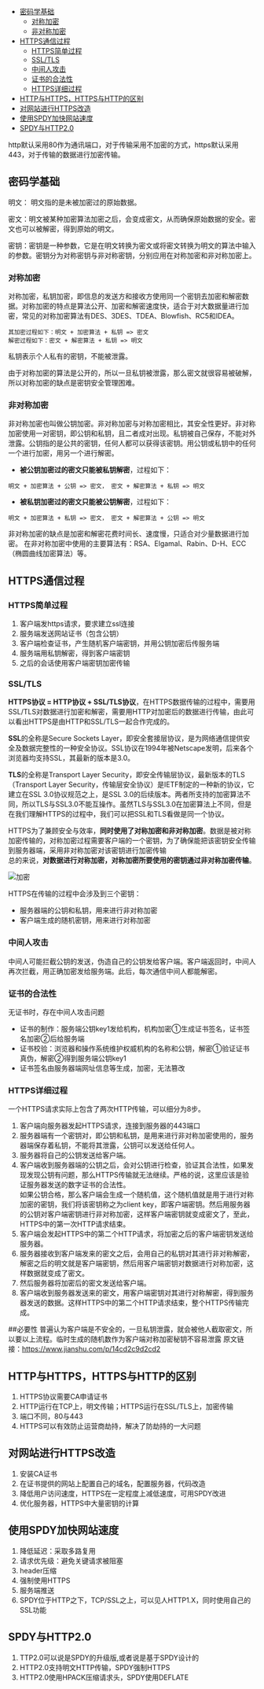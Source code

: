 - [密码学基础](#密码学基础)
  - [对称加密](#对称加密)
  - [非对称加密](#非对称加密)
- [HTTPS通信过程](#https通信过程)
  - [HTTPS简单过程](#https简单过程)
  - [SSL/TLS](#ssltls)
  - [中间人攻击](#中间人攻击)
  - [证书的合法性](#证书的合法性)
  - [HTTPS详细过程](#https详细过程)
- [HTTP与HTTPS，HTTPS与HTTP的区别](#http与httpshttps与http的区别)
- [对网站进行HTTPS改造](#对网站进行https改造)
- [使用SPDY加快网站速度](#使用spdy加快网站速度)
- [SPDY与HTTP2.0](#spdy与http20)

http默认采用80作为通讯端口，对于传输采用不加密的方式，https默认采用443，对于传输的数据进行加密传输。

## 密码学基础

明文： 明文指的是未被加密过的原始数据。

密文：明文被某种加密算法加密之后，会变成密文，从而确保原始数据的安全。密文也可以被解密，得到原始的明文。

密钥：密钥是一种参数，它是在明文转换为密文或将密文转换为明文的算法中输入的参数。密钥分为对称密钥与非对称密钥，分别应用在对称加密和非对称加密上。

### 对称加密
对称加密，私钥加密，即信息的发送方和接收方使用同一个密钥去加密和解密数据。对称加密的特点是算法公开、加密和解密速度快，适合于对大数据量进行加密，常见的对称加密算法有DES、3DES、TDEA、Blowfish、RC5和IDEA。
```
其加密过程如下：明文 + 加密算法 + 私钥 => 密文
解密过程如下：密文 + 解密算法 + 私钥 => 明文
```
私钥表示个人私有的密钥，不能被泄露。

由于对称加密的算法是公开的，所以一旦私钥被泄露，那么密文就很容易被破解，所以对称加密的缺点是密钥安全管理困难。

### 非对称加密
非对称加密也叫做公钥加密。非对称加密与对称加密相比，其安全性更好。非对称加密使用一对密钥，即公钥和私钥，且二者成对出现。私钥被自己保存，不能对外泄露。公钥指的是公共的密钥，任何人都可以获得该密钥。用公钥或私钥中的任何一个进行加密，用另一个进行解密。

 - **被公钥加密过的密文只能被私钥解密**，过程如下：
```
明文 + 加密算法 + 公钥 => 密文， 密文 + 解密算法 + 私钥 => 明文
```

 - **被私钥加密过的密文只能被公钥解密**，过程如下：
```
明文 + 加密算法 + 私钥 => 密文， 密文 + 解密算法 + 公钥 => 明文
```

非对称加密的缺点是加密和解密花费时间长、速度慢，只适合对少量数据进行加密。
在非对称加密中使用的主要算法有：RSA、Elgamal、Rabin、D-H、ECC（椭圆曲线加密算法）等。

## HTTPS通信过程
### HTTPS简单过程
1. 客户端发https请求，要求建立ssl连接
2. 服务端发送网站证书（包含公钥）
3. 客户端检查证书，产生随机客户端密钥，并用公钥加密后传服务端
4. 服务端用私钥解密，得到客户端密钥
5. 之后的会话使用客户端密钥加密传输

### SSL/TLS
**HTTPS协议 = HTTP协议 + SSL/TLS协议**，在HTTPS数据传输的过程中，需要用SSL/TLS对数据进行加密和解密，需要用HTTP对加密后的数据进行传输，由此可以看出HTTPS是由HTTP和SSL/TLS一起合作完成的。

**SSL**的全称是Secure Sockets Layer，即安全套接层协议，是为网络通信提供安全及数据完整性的一种安全协议。SSL协议在1994年被Netscape发明，后来各个浏览器均支持SSL，其最新的版本是3.0。

**TLS**的全称是Transport Layer Security，即安全传输层协议，最新版本的TLS（Transport Layer Security，传输层安全协议）是IETF制定的一种新的协议，它建立在SSL 3.0协议规范之上，是SSL 3.0的后续版本。两者所支持的加密算法不同，所以TLS与SSL3.0不能互操作。虽然TLS与SSL3.0在加密算法上不同，但是在我们理解HTTPS的过程中，我们可以把SSL和TLS看做是同一个协议。

HTTPS为了兼顾安全与效率，**同时使用了对称加密和非对称加密**。数据是被对称加密传输的，对称加密过程需要客户端的一个密钥，为了确保能把该密钥安全传输到服务器端，采用非对称加密对该密钥进行加密传输<br>
总的来说，**对数据进行对称加密，对称加密所要使用的密钥通过非对称加密传输**。

![加密](../img/httpscrypt.png)

HTTPS在传输的过程中会涉及到三个密钥：
 - 服务器端的公钥和私钥，用来进行非对称加密
 - 客户端生成的随机密钥，用来进行对称加密
### 中间人攻击
中间人可能拦截公钥的发送，伪造自己的公钥发给客户端。客户端返回时，中间人再次拦截，用正确加密发给服务端。此后，每次通信中间人都能解密。
### 证书的合法性
无证书时，存在中间人攻击问题
- 证书的制作：服务端公钥key1发给机构，机构加密①生成证书签名，证书签名加密②后给服务端
- 证书校验：浏览器和操作系统维护权威机构的名称和公钥，解密①验证证书真伪，解密②得到服务端公钥key1
- 证书签名由服务器端网址信息等生成，加密，无法篡改

### HTTPS详细过程
一个HTTPS请求实际上包含了两次HTTP传输，可以细分为8步。

1. 客户端向服务器发起HTTPS请求，连接到服务器的443端口
2. 服务器端有一个密钥对，即公钥和私钥，是用来进行非对称加密使用的，服务器端保存着私钥，不能将其泄露，公钥可以发送给任何人。
3. 服务器将自己的公钥发送给客户端。
4. 客户端收到服务器端的公钥之后，会对公钥进行检查，验证其合法性，如果发现发现公钥有问题，那么HTTPS传输就无法继续。严格的说，这里应该是验证服务器发送的数字证书的合法性。<br>
如果公钥合格，那么客户端会生成一个随机值，这个随机值就是用于进行对称加密的密钥，我们将该密钥称之为client key，即客户端密钥。然后用服务器的公钥对客户端密钥进行非对称加密，这样客户端密钥就变成密文了，至此，HTTPS中的第一次HTTP请求结束。
5. 客户端会发起HTTPS中的第二个HTTP请求，将加密之后的客户端密钥发送给服务器。
6. 服务器接收到客户端发来的密文之后，会用自己的私钥对其进行非对称解密，解密之后的明文就是客户端密钥，然后用客户端密钥对数据进行对称加密，这样数据就变成了密文。
7. 然后服务器将加密后的密文发送给客户端。
8. 客户端收到服务器发送来的密文，用客户端密钥对其进行对称解密，得到服务器发送的数据。这样HTTPS中的第二个HTTP请求结束，整个HTTPS传输完成。

##必要性
普遍认为客户端是不安全的，一旦私钥泄露，就会被他人截取密文，所以要以上流程。临时生成的随机数作为客户端对称加密秘钥不容易泄露
原文链接：https://www.jianshu.com/p/14cd2c9d2cd2

## HTTP与HTTPS，HTTPS与HTTP的区别
1. HTTPS协议需要CA申请证书
2. HTTP运行在TCP上，明文传输；HTTPS运行在SSL/TLS上，加密传输
3. 端口不同，80与443
4. HTTPS可以有效防止运营商劫持，解决了防劫持的一大问题

## 对网站进行HTTPS改造
1. 安装CA证书
2. 在证书提供的网站上配置自己的域名，配置服务器，代码改造
3. 降低用户访问速度，HTTPS在一定程度上减低速度，可用SPDY改进
4. 优化服务器，HTTPS中大量密钥的计算
   
## 使用SPDY加快网站速度
1. 降低延迟：采取多路复用
2. 请求优先级：避免关键请求被阻塞
3. header压缩
4. 强制使用HTTPS
5. 服务端推送
6. SPDY位于HTTP之下，TCP/SSL之上，可以见人HTTP1.X，同时使用自己的SSL功能
## SPDY与HTTP2.0
1. TTP2.0可以说是SPDY的升级版,或者说是基于SPDY设计的
2. HTTP2.0支持明文HTTP传输，SPDY强制HTTPS
3. HTTP2.0使用HPACK压缩请求头，SPDY使用DEFLATE